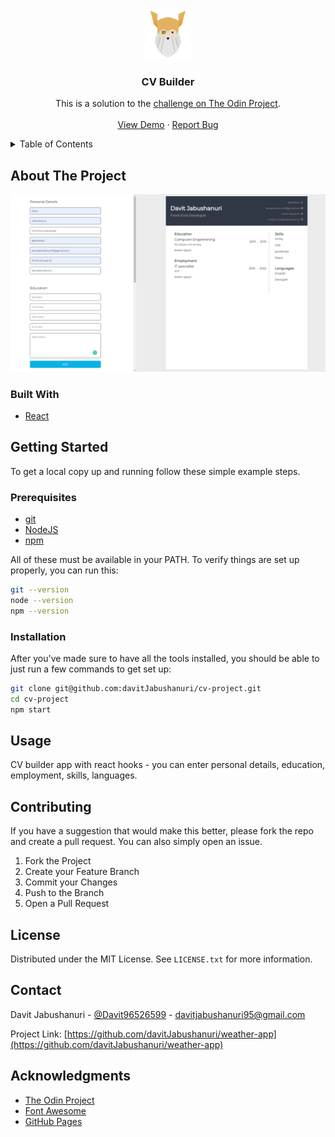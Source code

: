 <div align="center">
  <a href="https://www.theodinproject.com/">
    <img src="./images/4441966.png" alt="Logo" width="80" height="80">
  </a>

  <h3 align="center">CV Builder</h3>
  <p align="center">
    This is a solution to the <a href='https://www.theodinproject.com/lessons/node-path-javascript-cv-application'>challenge on The Odin Project</a>.
    <br />
    <br />
    <a href="https://davitjabushanuri.github.io/cv-project/">View Demo</a>
    ·
    <a href="https://github.com/davitJabushanuri/cv-project/issues">Report Bug</a>
  </p>
</div>



<!-- TABLE OF CONTENTS -->
<details>
  <summary>Table of Contents</summary>
  <ol>
    <li>
      <a href="#about-the-project">About The Project</a>
      <ul>
        <li><a href="#built-with">Built With</a></li>
      </ul>
    </li>
    <li>
      <a href="#getting-started">Getting Started</a>
      <ul>
        <li><a href="#prerequisites">Prerequisites</a></li>
        <li><a href="#installation">Installation</a></li>
      </ul>
    </li>
    <li><a href="#usage">Usage</a></li>
    <li><a href="#contributing">Contributing</a></li>
    <li><a href="#license">License</a></li>
    <li><a href="#contact">Contact</a></li>
    <li><a href="#acknowledgments">Acknowledgments</a></li>
  </ol>
</details>



<!-- ABOUT THE PROJECT -->
## About The Project

[![Product Name Screen Shot][product-screenshot]](https://davitjabushanuri.github.io/weather-app/)

### Built With

* [React](https://reactjs.org/)



<!-- GETTING STARTED -->
## Getting Started

To get a local copy up and running follow these simple example steps.

### Prerequisites

* [git](https://git-scm.com/downloads)
* [NodeJS](https://nodejs.org/en/download/)
* [npm](https://www.npmjs.com/)

All of these must be available in your PATH. To verify things are set up properly, you can run this:
  ```sh
  git --version
  node --version
  npm --version
  ```

### Installation

After you've made sure to have all the tools installed, you should be able to just run a few commands to get set up:

   ```sh
   git clone git@github.com:davitJabushanuri/cv-project.git
   cd cv-project
   npm start
   ```



<!-- USAGE EXAMPLES -->
## Usage

CV builder app with react hooks - you can enter personal details, education, employment, skills, languages.


<!-- CONTRIBUTING -->
## Contributing

If you have a suggestion that would make this better, please fork the repo and create a pull request. You can also simply open an issue.

1. Fork the Project
2. Create your Feature Branch
3. Commit your Changes
4. Push to the Branch
5. Open a Pull Request

<!-- LICENSE -->
## License

Distributed under the MIT License. See `LICENSE.txt` for more information.

<!-- CONTACT -->
## Contact

Davit Jabushanuri - [@Davit96526599](https://twitter.com/Davit96526599) - davitjabushanuri95@gmail.com

Project Link: [https://github.com/davitJabushanuri/weather-app](https://github.com/davitJabushanuri/weather-app)


<!-- ACKNOWLEDGMENTS -->
## Acknowledgments

* [The Odin Project](https://www.theodinproject.com/)
* [Font Awesome](https://fontawesome.com/)
* [GitHub Pages](https://pages.github.com)



<!-- MARKDOWN LINKS & IMAGES -->
<!-- https://www.markdownguide.org/basic-syntax/#reference-style-links -->
[product-screenshot]: images/Screenshot%202022-05-07%20155936.png